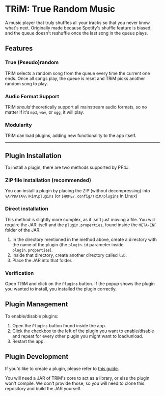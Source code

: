 # TRiM: True Random Music
A music player that truly shuffles all your tracks so that you never know what's next. Originally made because Spotify's shuffle feature is biased, and the queue doesn't reshuffle once the last song in the queue plays.

## Features
### True (Pseudo)random
TRiM selects a random song from the queue every time the current one ends. Once all songs play, the queue is reset and TRiM picks another random song to play.

### Audio Format Support
TRiM *should* theoretically support all mainstream audio formats, so no matter if it's `mp3`, `wav`, or `ogg`, it will play.

### Modularity
TRiM can load plugins, adding new functionality to the app itself.

---

## Plugin Installation
To install a plugin, there are two methods supported by PF4J.

### ZIP file installation (recommended)
You can install a plugin by placing the ZIP (without decompressing) into `%APPDATA%\TRiM\plugins` (or `$HOME/.config/TRiM/plugins` in Linux)

### Direct installation
This method is slightly more complex, as it isn't just moving a file. You will require the JAR itself and the `plugin.properties`, found inside the `META-INF` folder of the JAR.
1. In the directory mentioned in the method above, create a directory with the name of the plugin (the `plugin.id` parameter inside `plugin.properties`).
2. Inside that directory, create another directory called `lib`.
3. Place the JAR into that folder.

### Verification
Open TRiM and click on the `Plugins` button. If the popup shows the plugin you wanted to install, you installed the plugin correctly.

## Plugin Management
To enable/disable plugins:
1. Open the `Plugins` button found inside the app.
2. Click the checkbox to the left of the plugin you want to enable/disable and repeat for every other plugin you might want to load/unload.
3. Restart the app.

## Plugin Development
If you'd like to create a plugin, please refer to [this guide](https://github.com/RocketSmash9000/TRiM/blob/master/src/main/resources/PLUGIN_DEVELOPMENT.md).

You will need a JAR of TRiM's core to act as a library, or else the plugin won't compile. We don't provide those, so you will need to clone this repository and build the JAR yourself.
